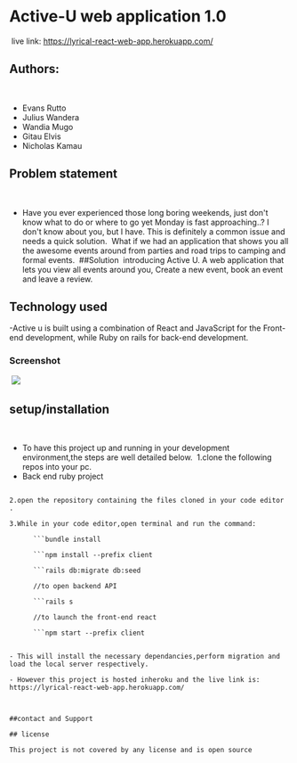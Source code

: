 # Active-U web application 1.0
​
live link: https://lyrical-react-web-app.herokuapp.com/
​
## Authors:
​
- Evans Rutto
- Julius Wandera
- Wandia Mugo
- Gitau Elvis
- Nicholas Kamau
​
​
## Problem statement
​
- Have you ever experienced those long boring weekends, just don't know what to do or where to go yet Monday is fast approaching..? I don't know about you, but I have. This is definitely a common issue and needs a quick solution.
​
What if we had an application that shows you all the awesome events around from parties and road trips to camping and formal events.
​
##Solution
​
 introducing Active U. A web application that lets you view all events around you, Create a new event, book an event and leave a review.

## Technology used
-Active u is built using a combination of React and JavaScript for the Front-end development, while Ruby on rails for back-end development.
​
​
### Screenshot
​
<img src="./client/public/Active-U-App.png" >
​
​
## setup/installation
​
- To have this project up and running in your development environment,the steps are well detailed below.
​
1.clone the following repos into your pc.
​
- Back end ruby project
​
```https://github.com/robbyevans/Final-Active-U-APP
​
2.open the repository containing the files cloned in your code editor .
​
3.While in your code editor,open terminal and run the command:

      ```bundle install

      ```npm install --prefix client

      ```rails db:migrate db:seed

      //to open backend API

      ```rails s

      //to launch the front-end react

      ```npm start --prefix client
​
​
- This will install the necessary dependancies,perform migration and load the local server respectively.
​
- However this project is hosted inheroku and the live link is: https://lyrical-react-web-app.herokuapp.com/
​
​
​
##contact and Support
​
## license
​
This project is not covered by any license and is open source

